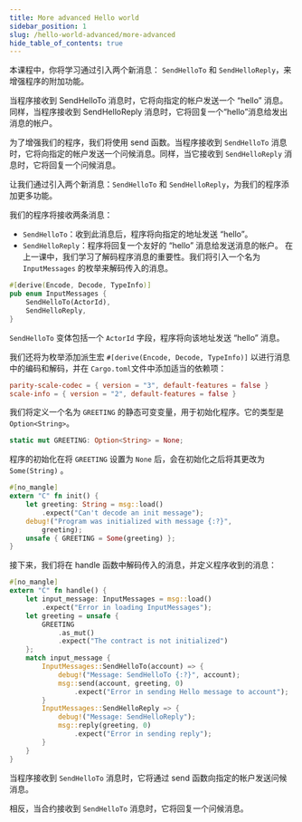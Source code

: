```yaml
---
title: More advanced Hello world
sidebar_position: 1
slug: /hello-world-advanced/more-advanced
hide_table_of_contents: true
---
```


本课程中，你将学习通过引入两个新消息： `SendHelloTo` 和 `SendHelloReply`，来增强程序的附加功能。

当程序接收到 SendHelloTo 消息时，它将向指定的帐户发送一个 “hello” 消息。同样，当程序接收到 SendHelloReply 消息时，它将回复一个“hello”消息给发出消息的帐户。

为了增强我们的程序，我们将使用 send 函数。当程序接收到 `SendHelloTo` 消息时，它将向指定的帐户发送一个问候消息。同样，当它接收到 `SendHelloReply` 消息时，它将回复一个问候消息。

让我们通过引入两个新消息：`SendHelloTo` 和 `SendHelloReply`，为我们的程序添加更多功能。

我们的程序将接收两条消息：

- `SendHelloTo`：收到此消息后，程序将向指定的地址发送 “hello”。
- `SendHelloReply`：程序将回复一个友好的 “hello” 消息给发送消息的帐户。
在上一课中，我们学习了解码程序消息的重要性。我们将引入一个名为 `InputMessages` 的枚举来解码传入的消息。

```rust title="src/lib.rs"
#[derive(Encode, Decode, TypeInfo)]
pub enum InputMessages {
    SendHelloTo(ActorId),
    SendHelloReply,
}
```

`SendHelloTo` 变体包括一个 `ActorId` 字段，程序将向该地址发送 “hello” 消息。

我们还将为枚举添加派生宏 `#[derive(Encode, Decode, TypeInfo)]` 以进行消息中的编码和解码，并在 `Cargo.toml`文件中添加适当的依赖项：

```toml title="Cargo.toml"
parity-scale-codec = { version = "3", default-features = false }
scale-info = { version = "2", default-features = false }
```
我们将定义一个名为 `GREETING` 的静态可变变量，用于初始化程序。它的类型是 `Option<String>`。
```rust title="src/lib.rs"
static mut GREETING: Option<String> = None;
```

程序的初始化在将 `GREETING` 设置为 `None` 后，会在初始化之后将其更改为 `Some(String)` 。
```rust title="src/lib.rs"
#[no_mangle]
extern "C" fn init() {
    let greeting: String = msg::load()
        .expect("Can't decode an init message");
    debug!("Program was initialized with message {:?}",
        greeting);
    unsafe { GREETING = Some(greeting) };
}
```

接下来，我们将在 handle 函数中解码传入的消息，并定义程序收到的消息：
```rust title="src/lib.rs"
#[no_mangle]
extern "C" fn handle() {
    let input_message: InputMessages = msg::load()
        .expect("Error in loading InputMessages");
    let greeting = unsafe {
        GREETING
            .as_mut()
            .expect("The contract is not initialized")
    };
    match input_message {
        InputMessages::SendHelloTo(account) => {
            debug!("Message: SendHelloTo {:?}", account);
            msg::send(account, greeting, 0)
                .expect("Error in sending Hello message to account");
        }
        InputMessages::SendHelloReply => {
            debug!("Message: SendHelloReply");
            msg::reply(greeting, 0)
                .expect("Error in sending reply");
        }
    }
}
```

当程序接收到 `SendHelloTo` 消息时，它将通过 send 函数向指定的帐户发送问候消息。

相反，当合约接收到 `SendHelloTo` 消息时，它将回复一个问候消息。